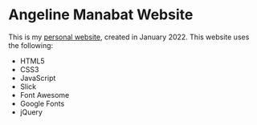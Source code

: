 # Angeline Manabat Website
This is my [personal website](https://www.angelinem.ca), created in January 2022. This website uses the following:

- HTML5
- CSS3
- JavaScript
- Slick
- Font Awesome
- Google Fonts
- jQuery
